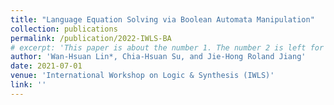 ```yaml
---
title: "Language Equation Solving via Boolean Automata Manipulation"
collection: publications
permalink: /publication/2022-IWLS-BA
# excerpt: 'This paper is about the number 1. The number 2 is left for future work.'
author: 'Wan-Hsuan Lin*, Chia-Hsuan Su, and Jie-Hong Roland Jiang'
date: 2021-07-01
venue: 'International Workshop on Logic & Synthesis (IWLS)'
link: ''
---
```

<!-- This paper is about the number 1. The number 2 is left for future work. -->

